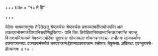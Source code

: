 +++
title = "१० ते हि"

+++

येदेवाः वक्ष्यमाणगुणाः तेहितेखलु श्रेष्ठवर्चसः श्रेष्ठवर्चसः प्रशस्यतमदीप्तयोभवन्ति अतः तउतएवनोस्माकंविश्वानिसर्वाणिदुरितापा- पानि तिरः तिरोहितानियथाभवन्तितथानयन्ति नयन्तु विनाशयन्त्वित्यर्थः येवरुणादयोदेवाः सुक्षत्रासः शोभनबलाः शोभनधनावाऋ- तधीतयः सत्यकर्माणः वक्मराजसत्याः वक्मवचनंस्तोत्रं तस्यराजानःईशानावक्मराजानः स्तोतारः तेषुस्त्याः अवितथाः एवम्भूतास्ते- हीत्यन्वयः ॥ १० ॥